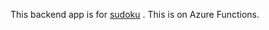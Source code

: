 This backend app is for [sudoku](https://github.com/Uyutaka/react-sudoku) .
This is on Azure Functions.
